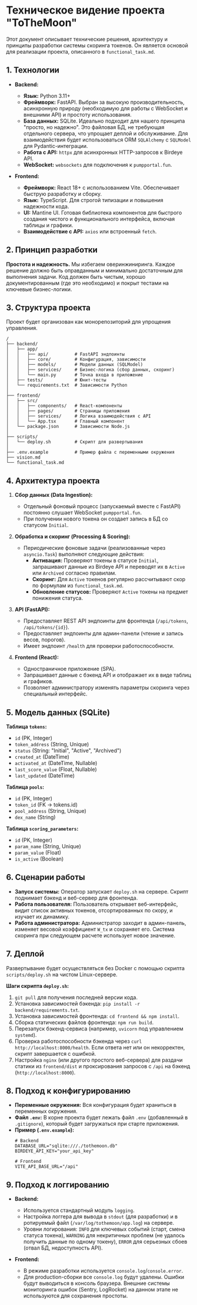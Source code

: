 # Техническое видение проекта "ToTheMoon"

Этот документ описывает технические решения, архитектуру и принципы разработки системы скоринга токенов. Он является основой для реализации проекта, описанного в `functional_task.md`.

## 1. Технологии

- **Backend:**
  - **Язык:** Python 3.11+
  - **Фреймворк:** FastAPI. Выбран за высокую производительность, асинхронную природу (необходимую для работы с WebSocket и внешними API) и простоту использования.
  - **База данных:** SQLite. Идеально подходит для нашего принципа "просто, но надежно". Это файловая БД, не требующая отдельного сервера, что упрощает деплой и обслуживание. Для взаимодействия будет использоваться ORM `SQLAlchemy` с `SQLModel` для Pydantic-интеграции.
  - **Работа с API:** `httpx` для асинхронных HTTP-запросов к Birdeye API.
  - **WebSocket:** `websockets` для подключения к `pumpportal.fun`.

- **Frontend:**
  - **Фреймворк:** React 18+ с использованием Vite. Обеспечивает быструю разработку и сборку.
  - **Язык:** TypeScript. Для строгой типизации и повышения надежности кода.
  - **UI:** Mantine UI. Готовая библиотека компонентов для быстрого создания чистого и функционального интерфейса, включая таблицы и графики.
  - **Взаимодействие с API:** `axios` или встроенный `fetch`.

## 2. Принцип разработки

**Простота и надежность.** Мы избегаем оверинжиниринга. Каждое решение должно быть оправданным и минимально достаточным для выполнения задачи. Код должен быть чистым, хорошо документированным (где это необходимо) и покрыт тестами на ключевые бизнес-логики.

## 3. Структура проекта

Проект будет организован как монорепозиторий для упрощения управления.

```
/
├── backend/
│   ├── app/
│   │   ├── api/          # FastAPI эндпоинты
│   │   ├── core/         # Конфигурация, зависимости
│   │   ├── models/       # Модели данных (SQLModel)
│   │   ├── services/     # Бизнес-логика (сбор данных, скоринг)
│   │   └── main.py       # Точка входа в приложение
│   ├── tests/            # Юнит-тесты
│   └── requirements.txt  # Зависимости Python
│
├── frontend/
│   ├── src/
│   │   ├── components/   # React-компоненты
│   │   ├── pages/        # Страницы приложения
│   │   ├── services/     # Логика взаимодействия с API
│   │   └── App.tsx       # Главный компонент
│   └── package.json      # Зависимости Node.js
│
├── scripts/
│   └── deploy.sh         # Скрипт для развертывания
│
├── .env.example          # Пример файла с переменными окружения
├── vision.md
└── functional_task.md
```

## 4. Архитектура проекта

1.  **Сбор данных (Data Ingestion):**
    - Отдельный фоновый процесс (запускаемый вместе с FastAPI) постоянно слушает WebSocket `pumpportal.fun`.
    - При получении нового токена он создает запись в БД со статусом `Initial`.

2.  **Обработка и скоринг (Processing & Scoring):**
    - Периодические фоновые задачи (реализованные через `asyncio.Task`) выполняют следующие действия:
        - **Активация:** Проверяют токены в статусе `Initial`, запрашивают данные из Birdeye API и переводят их в `Active` или `Archived` согласно правилам.
        - **Скоринг:** Для `Active` токенов регулярно рассчитывают скор по формулам из `functional_task.md`.
        - **Обновление статусов:** Проверяют `Active` токены на предмет понижения статуса.

3.  **API (FastAPI):**
    - Предоставляет REST API эндпоинты для фронтенда (`/api/tokens`, `/api/tokens/{id}`).
    - Предоставляет эндпоинты для админ-панели (чтение и запись весов, порогов).
    - Имеет эндпоинт `/health` для проверки работоспособности.

4.  **Frontend (React):**
    - Одностраничное приложение (SPA).
    - Запрашивает данные с бэкенд API и отображает их в виде таблиц и графиков.
    - Позволяет администратору изменять параметры скоринга через специальный интерфейс.

## 5. Модель данных (SQLite)

**Таблица `tokens`:**
- `id` (PK, Integer)
- `token_address` (String, Unique)
- `status` (String: "Initial", "Active", "Archived")
- `created_at` (DateTime)
- `activated_at` (DateTime, Nullable)
- `last_score_value` (Float, Nullable)
- `last_updated` (DateTime)

**Таблица `pools`:**
- `id` (PK, Integer)
- `token_id` (FK -> tokens.id)
- `pool_address` (String, Unique)
- `dex_name` (String)

**Таблица `scoring_parameters`:**
- `id` (PK, Integer)
- `param_name` (String, Unique)
- `param_value` (Float)
- `is_active` (Boolean)

## 6. Сценарии работы

- **Запуск системы:** Оператор запускает `deploy.sh` на сервере. Скрипт поднимает бэкенд и веб-сервер для фронтенда.
- **Работа пользователя:** Пользователь открывает веб-интерфейс, видит список активных токенов, отсортированных по скору, и изучает их динамику.
- **Работа администратора:** Администратор заходит в админ-панель, изменяет весовой коэффициент `W_tx` и сохраняет его. Система скоринга при следующем расчете использует новое значение.

## 7. Деплой

Развертывание будет осуществляться без Docker с помощью скрипта `scripts/deploy.sh` на чистом Linux-сервере.

**Шаги скрипта `deploy.sh`:**
1.  `git pull` для получения последней версии кода.
2.  Установка зависимостей бэкенда: `pip install -r backend/requirements.txt`.
3.  Установка зависимостей фронтенда: `cd frontend && npm install`.
4.  Сборка статических файлов фронтенда: `npm run build`.
5.  Перезапуск бэкенд-сервиса (например, `uvicorn` под управлением `systemd`).
6.  Проверка работоспособности бэкенда через `curl http://localhost:8000/health`. Если ответа нет или он некорректен, скрипт завершается с ошибкой.
7.  Настройка `nginx` (или другого простого веб-сервера) для раздачи статики из `frontend/dist` и проксирования запросов с `/api` на бэкенд (`http://localhost:8000`).

## 8. Подход к конфигурированию

- **Переменные окружения:** Вся конфигурация будет храниться в переменных окружения.
- **Файл `.env`:** В корне проекта будет лежать файл `.env` (добавленный в `.gitignore`), который будет загружаться при старте приложения.
- **Пример (`.env.example`):**
  ```
  # Backend
  DATABASE_URL="sqlite:///./tothemoon.db"
  BIRDEYE_API_KEY="your_api_key"

  # Frontend
  VITE_API_BASE_URL="/api"
  ```

## 9. Подход к логгированию

- **Backend:**
  - Используется стандартный модуль `logging`.
  - Настройка логгера для вывода в `stdout` (для разработки) и в ротируемый файл (`/var/log/tothemoon/app.log`) на сервере.
  - Уровни логирования: `INFO` для ключевых событий (старт, смена статуса токена), `WARNING` для некритичных проблем (не удалось получить данные по одному токену), `ERROR` для серьезных сбоев (отвал БД, недоступность API).

- **Frontend:**
  - В режиме разработки используется `console.log`/`console.error`.
  - Для production-сборки все `console.log` будут удалены. Ошибки будут выводиться в консоль браузера. Внешние системы мониторинга ошибок (Sentry, LogRocket) на данном этапе не используются для сохранения простоты.
